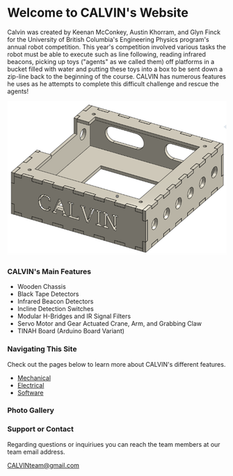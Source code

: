 Welcome to CALVIN's Website
======

Calvin was created by Keenan McConkey, Austin Khorram, and Glyn Finck for the University of British Columbia's Engineering Physics program's annual robot competition. This year's competition involved various tasks the robot must be able to execute such as line following, reading infrared beacons, picking up toys ("agents" as we called them) off platforms in a bucket filled with water and putting these toys into a box to be sent down a zip-line back to the beginning of the course. CALVIN has numerous features he uses as he attempts to complete this difficult challenge and rescue the agents!

![TINAH Box](images/tinah_box.png)

### CALVIN's Main Features

* Wooden Chassis
* Black Tape Detectors   
* Infrared Beacon Detectors
* Incline Detection Switches
* Modular H-Bridges and IR Signal Filters
* Servo Motor and Gear Actuated Crane, Arm, and Grabbing Claw
* TINAH Board (Arduino Board Variant)

### Navigating This Site

Check out the pages below to learn more about CALVIN's different features.

* [Mechanical](mechanical.md)
* [Electrical](electrical.md)
* [Software](software.md)

### Photo Gallery

### Support or Contact

Regarding questions or inquiriues you can reach the team members at our team email address.

[CALVINteam@gmail.com](CALVINteam@gmail.com)
